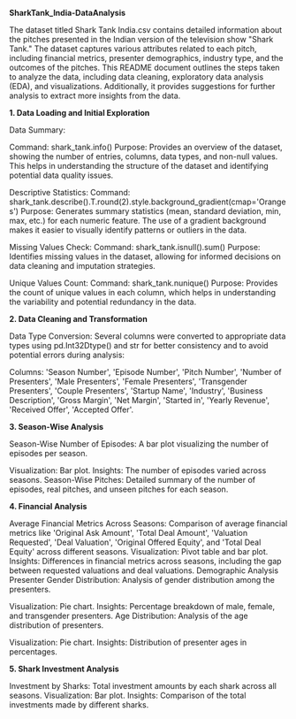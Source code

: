    **SharkTank_India-DataAnalysis**

   
The dataset titled Shark Tank India.csv contains detailed information about the pitches presented in the Indian version of the television show "Shark Tank." The dataset captures various attributes related to each pitch, including financial metrics, presenter demographics, industry type, and the outcomes of the pitches. This README document outlines the steps taken to analyze the data, including data cleaning, exploratory data analysis (EDA), and visualizations. Additionally, it provides suggestions for further analysis to extract more insights from the data.

**1. Data Loading and Initial Exploration**

Data Summary:

Command: shark_tank.info()
Purpose: Provides an overview of the dataset, showing the number of entries, columns, data types, and non-null values. This helps in understanding the structure of the dataset and identifying potential data quality issues.

Descriptive Statistics:
Command: shark_tank.describe().T.round(2).style.background_gradient(cmap='Oranges')
Purpose: Generates summary statistics (mean, standard deviation, min, max, etc.) for each numeric feature. The use of a gradient background makes it easier to visually identify patterns or outliers in the data.

Missing Values Check:
Command: shark_tank.isnull().sum()
Purpose: Identifies missing values in the dataset, allowing for informed decisions on data cleaning and imputation strategies.

Unique Values Count:
Command: shark_tank.nunique()
Purpose: Provides the count of unique values in each column, which helps in understanding the variability and potential redundancy in the data.

 **2. Data Cleaning and Transformation**
      
Data Type Conversion: Several columns were converted to appropriate data types using pd.Int32Dtype() and str for better consistency and to avoid potential errors during analysis:

Columns: 'Season Number', 'Episode Number', 'Pitch Number', 'Number of Presenters', 'Male Presenters', 'Female Presenters', 'Transgender Presenters', 'Couple Presenters', 'Startup Name', 'Industry', 'Business Description', 'Gross Margin', 'Net Margin', 'Started in', 'Yearly Revenue', 'Received Offer', 'Accepted Offer'.

 **3. Season-Wise Analysis**
      
Season-Wise Number of Episodes: A bar plot visualizing the number of episodes per season.

Visualization: Bar plot.
Insights: The number of episodes varied across seasons.
Season-Wise Pitches: Detailed summary of the number of episodes, real pitches, and unseen pitches for each season.

  **4. Financial Analysis**
      
Average Financial Metrics Across Seasons: Comparison of average financial metrics like 'Original Ask Amount', 'Total Deal Amount', 'Valuation Requested', 'Deal Valuation', 'Original Offered Equity', and 'Total Deal Equity' across different seasons.
Visualization: Pivot table and bar plot.
Insights: Differences in financial metrics across seasons, including the gap between requested valuations and deal valuations.
Demographic Analysis
Presenter Gender Distribution: Analysis of gender distribution among the presenters.

Visualization: Pie chart.
Insights: Percentage breakdown of male, female, and transgender presenters.
Age Distribution: Analysis of the age distribution of presenters.

Visualization: Pie chart.
Insights: Distribution of presenter ages in percentages.

  **5. Shark Investment Analysis**

Investment by Sharks: Total investment amounts by each shark across all seasons.
Visualization: Bar plot.
Insights: Comparison of the total investments made by different sharks.
